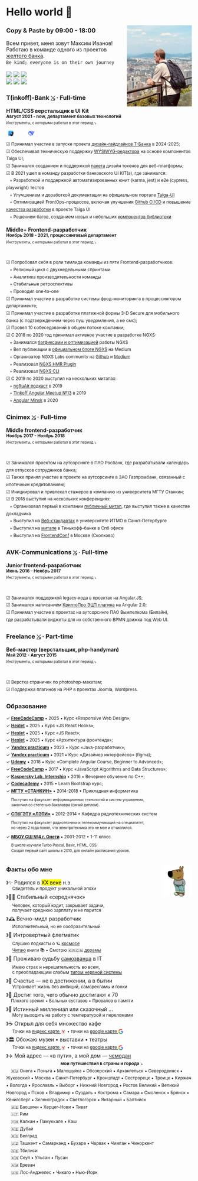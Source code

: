 # Hello world 👋

<img src="https://raw.githubusercontent.com/splincode/splincode/main/assets/south-korea4.jpg" width="35%" align="right">

### Copy & Paste by 09:00 - 18:00

Всем привет, меня зовут Максим Иванов! <br> Работаю в команде одного из проектов
<a href="https://en.wikipedia.org/wiki/T-Bank" target="_blank">желтого банка</a>. 
<br />
<code>Be kind; everyone is on their own journey</code>
<br /><br />
<a target="_blank" href="https://github.com/splincode/articles"><img src="https://img.shields.io/badge/%D0%9F%D1%83%D0%B1%D0%BB%D0%B8%D0%BA%D0%B0%D1%86%D0%B8%D0%B8-114-yellowgreen" /></a>
<a target="_blank" href="https://github.com/splincode/books"><img src="https://img.shields.io/badge/%D0%9F%D1%80%D0%BE%D1%87%D0%B8%D1%82%D0%B0%D0%BD%D0%BD%D1%8B%D0%B5_%D0%BA%D0%BD%D0%B8%D0%B3%D0%B8-45-yellow" /></a>
<a target="_blank" href="https://github.com/splincode/meetups"><img src="https://img.shields.io/badge/%D0%92%D1%8B%D1%81%D1%82%D1%83%D0%BF%D0%BB%D0%B5%D0%BD%D0%B8%D1%8F_%D0%BD%D0%B0_%D0%BC%D0%B8%D1%82%D0%B0%D0%BF%D0%B0%D1%85-14-blue" /></a>
<br />
<a target="_blank" href="https://github.com/splincode/study"><img src="https://img.shields.io/badge/%D0%98%D0%B7%D1%83%D1%87%D0%B5%D0%BD%D0%BD%D1%8B%D0%B5_%D0%BC%D0%B0%D1%82%D0%B5%D1%80%D0%B8%D0%B0%D0%BB%D1%8B-%F0%9F%8C%8E-orange" /></a>
<a target="_blank" href="https://github.com/splincode/codework"><img src="https://img.shields.io/badge/%D0%94%D0%BE%D0%BC%D0%B0%D1%88%D0%BD%D0%B8%D0%B5_%D0%B7%D0%B0%D0%B4%D0%B0%D1%87%D0%BA%D0%B8-%E2%9A%A1-red" /></a>
<a target="_blank" href="https://github.com/splincode/films"><img src="https://img.shields.io/badge/%D0%9F%D0%BE%D0%B4%D0%B1%D0%BE%D1%80%D0%BA%D0%B0_%D0%BA%D0%B8%D0%BD%D0%BE-%F0%9F%8D%BF-violet" /></a>

### T(inkoff)-Bank <a href="https://www.tbank.ru/" target="_blank"><code>⤯</code></a> · Full-time

**HTML/CSS верстальщик в UI Kit** <br> 
<sup><b>Август 2021 - now, департамент базовых технологий</b></sup> <br>
<sup><sup>Инструменты, с которыми работал в этот период ⤵</sup></sup><br>
<code><img alt="" height="17px" src="https://cdn.svgporn.com/logos/github-icon.svg" align="center" /></code>
<code><img alt="" height="17px" src="https://raw.githubusercontent.com/splincode/splincode/refs/heads/main/assets/ios.png" align="center" /></code>
<code><img alt="" height="17px" src="https://cdn.svgporn.com/logos/figma.svg" align="center" /></code>
<code><img alt="" height="17px" src="https://cdn.svgporn.com/logos/renovatebot.svg" align="center" /></code>
<code><img alt="" height="17px" src="https://cdn.svgporn.com/logos/nx.svg" align="center" /></code>
<code><img alt="" height="17px" src="https://cdn.svgporn.com/logos/angular-icon.svg" align="center" /></code>
<code><img alt="" height="17px" src="https://cdn.svgporn.com/logos/less.svg" align="center" /></code>
<code><img alt="" height="17px" src="https://cdn.svgporn.com/logos/playwright.svg" align="center" /></code>
<code><img alt="" height="17px" src="https://cdn.svgporn.com/logos/docusaurus.svg" align="center" /></code>
<code><img alt="" height="17px" src="https://cdn.svgporn.com/logos/vitejs.svg" align="center" /></code>
<code><img alt="" height="17px" src="https://cdn.svgporn.com/logos/react.svg" align="center" /></code>
<code><img alt="" height="17px" src="https://raw.githubusercontent.com/splincode/splincode/refs/heads/main/assets/deepseek-color.png" align="center" /></code>

<sup>☑ Принимал участие в запуске проекта [дизайн-гайдлайнов Т-Банка](https://design.tbank.ru/) в 2024-2025;</sup><br>
<sup>☑ Обеспечивал техническую поддержку [WYSIWYG-редактора](https://github.com/taiga-family/editor) на основе компонентов Taiga UI;</sup><br>
<sup>☑ Занимался созданием и поддержкой [пакета](https://www.npmjs.com/package/@taiga-ui/design-tokens?activeTab=code) дизайн токенов для веб-платформы;</sup><br>
<sup>☑ В 2021 ушел в команду разработки банковского UI KIT(а), где занимался:</sup><br>
<sup>&nbsp;&nbsp;&nbsp;◦ Разработкой и поддержкой автоматизированных юнит (karma, jest) и e2e (cypress, playwright) тестов</sup><br>
<sup>&nbsp;&nbsp;&nbsp;◦ Улучшением и доработкой документации на официальном портале [Taiga-UI](https://taiga-ui.dev/)</sup><br>
<sup>&nbsp;&nbsp;&nbsp;◦ Оптимизацией FrontOps-процессов, включая улучшения [Github CI/CD](https://github.com/taiga-family/ci) и повышение [качества разработки](https://github.com/taiga-family/toolkit) в проекте Taiga UI</sup><br>
<sup>&nbsp;&nbsp;&nbsp;◦ Решением багов, созданием новых и небольших [компонентов библиотеки](https://github.com/taiga-family/taiga-ui/issues?q=assignee%3Asplincode)</sup>

**Middle+ Frontend-разработчик** <br> 
<sup><b>Ноябрь 2018 - 2021, процессинговый департамент</b></sup> <br>
<sup><sup>Инструменты, с которыми работал в этот период ⤵</sup></sup><br>
<code><img alt="" height="17px" src="https://cdn.svgporn.com/logos/gitlab-icon.svg" align="center" /></code>
<code><img alt="" height="17px" src="https://cdn.svgporn.com/logos/insomnia.svg" align="center" /></code>
<code><img alt="" height="17px" src="https://cdn.svgporn.com/logos/docker-icon.svg" align="center" /></code>
<code><img alt="" height="17px" src="https://v6.angular.io/assets/images/logos/angular/shield-large.svg" align="center" /></code>
<code><img alt="" height="17px" src="https://cdn.svgporn.com/logos/sass.svg" align="center" /></code>
<code><img alt="" height="17px" src="https://miro.medium.com/v2/resize:fit:1200/1*3fvaU00o2cIET9xckNkIWw.png" align="center" /></code>
<code><img alt="" height="17px" src="https://v9.material.angular.io/assets/img/angular-material-logo.svg" align="center" /></code>
<code><img alt="" height="17px" src="https://cdn.svgporn.com/logos/lerna.svg" align="center" /></code>
<code><img alt="" height="17px" src="https://user-images.githubusercontent.com/1283734/83267345-6c14e180-a207-11ea-95fb-eebcf1b1c3b3.png" align="center" /></code>
<code><img alt="" height="17px" src="https://cdn.svgporn.com/logos/jest.svg" align="center" /></code>
<code><img alt="" height="17px" src="https://cdn.svgporn.com/logos/cypress-icon.svg" align="center" /></code>

<sup>☑ Попробовал себя в роли тимлида команды из пяти Frontend-разработчиков:</sup><br>
<sup>&nbsp;&nbsp;&nbsp;◦ Релизный цикл с двухнедельными спринтами</sup><br>
<sup>&nbsp;&nbsp;&nbsp;◦ Аналитика производительности команды</sup><br>
<sup>&nbsp;&nbsp;&nbsp;◦ Стабильные ретроспективы</sup><br>
<sup>&nbsp;&nbsp;&nbsp;◦ Проводил one-to-one</sup><br>
<sup>☑ Принимал участие в разработке системы фрод-мониторинга в процессинговом
департаменте;</sup><br>
<sup>☑ Принимал участие в разработке платежной формы 3-D Secure для мобильного банка (с подтверждением через пуш уведомления, а не смс);</sup> <br> <sup>☑ Провел 10 собеседований в общем потоке компании;</sup><br>
<sup>☑ С 2018 по 2020
год принимал активное участие в разработке NGXS:</sup><br>
<sup>&nbsp;&nbsp;&nbsp;◦ Занимался [багфиксами и оптимизацией](https://github.com/ngxs/store/pulls?q=is%3Apr+is%3Aclosed+author%3Asplincode) работы NGXS</sup><br>
<sup>&nbsp;&nbsp;&nbsp;◦ Вел публикации в [официальном блоге NGXS](https://medium.com/ngxs) на Medium</sup><br>
<sup>&nbsp;&nbsp;&nbsp;◦ Организатор NGXS Labs community на [Github](https://github.com/ngxs-labs) и [Medium](https://medium.com/ngxs-stories)</sup><br>
<sup>&nbsp;&nbsp;&nbsp;◦ Реализовал [NGXS HMR Plugin](https://github.com/ngxs/store/tree/master/packages/hmr-plugin)</sup><br>
<sup>&nbsp;&nbsp;&nbsp;◦ Реализовал [NGXS CLI](https://www.ngxs.io/plugins/cli)</sup><br>
<sup>☑ С 2019 по 2020 выступил на нескольких митапах:</sup><br>
<sup>&nbsp;&nbsp;&nbsp;◦ [ngRuAir подкаст](https://m.youtube.com/watch?v=0OT8O4gj6ak) в 2019</sup><br>
<sup>&nbsp;&nbsp;&nbsp;◦ [Tinkoff Angular Meetup №13](https://meetup.tbank.ru/event/angular-meetup-13/) в 2019</sup><br>
<sup>&nbsp;&nbsp;&nbsp;◦ [Angular Minsk](https://www.youtube.com/watch?v=BtVHm0FJIRA&ab_channel=AngularMinsk) в 2020</sup>

### Cinimex <a href="https://cinimex.ru/" target="_blank"><code>⤯</code></a> · Full-time

**Middle frontend-разработчик** <br>
<sup><b>Ноябрь 2017 - Ноябрь 2018</b></sup> <br>
<sup><sup>Инструменты, с которыми работал в этот период ⤵</sup></sup><br>
<code><img alt="" height="17px" src="https://cdn.svgporn.com/logos/jenkins.svg" align="center" /></code>
<code><img alt="" height="17px" src="https://cdn.svgporn.com/logos/bitbucket.svg" align="center" /></code>
<code><img alt="" height="17px" src="https://cdn.svgporn.com/logos/jira.svg" align="center" /></code>
<code><img alt="" height="17px" src="https://cdn.svgporn.com/logos/confluence.svg" align="center" /></code>
<code><img alt="" height="17px" src="https://cdn.svgporn.com/logos/postman-icon.svg" align="center" /></code>
<code><img alt="" height="17px" src="https://cdn.svglogos.dev/logos/nightwatch.svg" align="center" /></code>
<code><img alt="" height="17px" src="https://cdn.svgporn.com/logos/typescript-icon.svg" align="center" /></code>
<code><img alt="" height="17px" src="https://cdn.svgporn.com/logos/docker-icon.svg" align="center" /></code>
<code><img alt="" height="17px" src="https://i0.wp.com/www.primefaces.org/wp-content/uploads/2018/05/primeng-logo.png?fit=300%2C300&ssl=1" align="center" /></code>
<code><img alt="" height="17px" src="https://v6.angular.io/assets/images/logos/angular/shield-large.svg" align="center" /></code>
<code><img alt="" height="17px" src="https://cdn.svgporn.com/logos/reactivex.svg" align="center" /></code>
<code><img alt="" height="17px" src="https://cdn.svgporn.com/logos/webpack.svg" align="center" /></code>
<code><img alt="" height="17px" src="https://cdn.svgporn.com/logos/stylus.svg" align="center" /></code>
<code><img alt="" height="17px" src="https://cdn.svgporn.com/logos/materializecss.svg" align="center" /></code>
<code><img alt="" height="17px" src="https://cdn.svgporn.com/logos/karma.svg" align="center" /></code>
<code><img alt="" height="17px" src="https://cdn.svgporn.com/logos/protractor.svg" align="center" /></code>

<sup>☑ Занимался проектом на аутсорсинге в ПАО Росбанк, где разрабатывали календарь для отпусков сотрудников банка;</sup><br>
<sup>☑ Также принял участие в проекте на аутсорсинге в
ЗАО Газпромбанк, связанный с ипотечным кредитованием;</sup><br>
<sup>☑ Инициировал и привлекал стажеров в компанию из университета
МГТУ Станкин;</sup><br>
<sup>☑ В 2018 выступил на нескольких конференциях:</sup><br>
<sup>&nbsp;&nbsp;&nbsp;◦ Организовал первый в компании
[публичный митап](https://www.youtube.com/watch?v=daP3OAjb1Hc&ab_channel=Cinimex), где выступил также в качестве
докладчика</sup><br>
<sup>&nbsp;&nbsp;&nbsp;◦ Выступил на
[Веб-стандартах](https://www.youtube.com/watch?v=sxN5hmb2hdU&ab_channel=%D0%92%D0%B5%D0%B1-%D1%81%D1%82%D0%B0%D0%BD%D0%B4%D0%B0%D1%80%D1%82%D1%8B)
в университете ИТМО в Санкт-Петербурге</sup><br>
<sup>&nbsp;&nbsp;&nbsp;◦ Выступил на
[митапе](https://www.youtube.com/watch?v=2cV4i-g6Oxc&ab_channel=Angular-%D0%BC%D0%B8%D1%82%D0%B0%D0%BF%D1%8B%D0%B8%D1%81%D0%BE%D0%B1%D1%8B%D1%82%D0%B8%D1%8F)
в Тинькофф-банке в Спб офисе</sup><br>
<sup>&nbsp;&nbsp;&nbsp;◦ Выступил на
[FrontendConf](https://www.youtube.com/watch?v=7646rW8qdcQ&ab_channel=FrontendChannel) в Москве
(Сколково)</sup>


### AVK-Communications <a href="http://www.atlant-inform.ru/" target="_blank"><code>⤯</code></a> · Full-time

**Junior frontend-разработчик** <br> 
<sup><b>Июнь 2016 - Ноябрь 2017</b></sup> <br>
<sup><sup>Инструменты, с которыми работал в этот период ⤵</sup></sup><br>
<code><img alt="" height="17px" src="https://cdn.svgporn.com/logos/webstorm.svg" align="center" /></code>
<code><img alt="" height="17px" src="https://cdn.svgporn.com/logos/teamcity.svg" align="center" /></code>
<code><img alt="" height="17px" src="https://cdn.worldvectorlogo.com/logos/upsource-icon.svg" align="center" /></code>
<code><img alt="" height="17px" src="https://cdn.svgporn.com/logos/youtrack.svg" align="center" /></code>
<code><img alt="" height="17px" src="https://cdn.svgporn.com/logos/javascript.svg" align="center" /></code>
<code><img alt="" height="17px" src="https://angularjs.org/img/ng-logo.png" align="center" /></code>
<code><img alt="" height="17px" src="https://cdn.svgporn.com/logos/bash-icon.svg" align="center" /></code>

<sup>☑ Занимался поддержкой legacy-кода в проектах на Angular.JS;</sup><br>
<sup>☑ Занимался написанием [КриптоПро ЭЦП плагина](https://github.com/splincode/cryptopro-browser-plugin) на Angular 2.0;</sup><br>
<sup>☑ Принимал участие в проектах на аутсорсинге ПАО Вымпелкома
(Билайн), <br>где разрабатывали виджеты для их собственного BPMN движка под Web UI.</sup>

### Freelance <a href="https://freelance.ru/" target="_blank"><code>⤯</code></a> · Part-time

**Веб-мастер (верстальщик, php-handyman)** <br> 
<sup><b>Май 2012 - Август 2015</b></sup> <br>
<sup><sup>Инструменты, с которыми работал в этот период ⤵</sup></sup><br>
<code><img alt="" height="17px" src="https://cdn.svgporn.com/logos/adobe-dreamweaver.svg" align="center" /></code>
<code><img alt="" height="17px" src="https://cdn.svgporn.com/logos/sublimetext-icon.svg" align="center" /></code>
<code><img alt="" height="17px" src="https://cdn.svgporn.com/logos/adobe-photoshop.svg" align="center" /></code>
<code><img alt="" height="17px" src="https://cdn.svgporn.com/logos/html-5.svg" align="center" /></code>
<code><img alt="" height="17px" src="https://cdn.svgporn.com/logos/css-3.svg" align="center" /></code>
<code><img alt="" height="17px" src="https://cdn.svgporn.com/logos/javascript.svg" align="center" /></code>
<code><img alt="" height="17px" src="https://cdn.svgporn.com/logos/jquery.svg" align="center" /></code>
<code><img alt="" height="17px" src="https://upload.wikimedia.org/wikipedia/commons/0/01/FileZilla_logo.svg" align="center" /></code>
<code><img alt="" height="17px" src="https://cdn.svgporn.com/logos/php.svg" align="center" /></code>
<code><img alt="" height="17px" src="https://cdn.svgporn.com/logos/mysql.svg" align="center" /></code>
<code><img alt="" height="17px" src="https://cdn.svgporn.com/logos/joomla.svg" align="center" /></code>
<code><img alt="" height="17px" src="https://upload.wikimedia.org/wikipedia/commons/7/75/Druplicon.vector.svg" align="center" /></code>
<code><img alt="" height="17px" src="https://cdn.svgporn.com/logos/wordpress.svg" align="center" /></code>
<code><img alt="" height="17px" src="https://cdn.svgporn.com/logos/pug.svg" align="center" /></code>

<sup>☑ Верстка страничек по photoshop-макетам;</sup> <br> <sup>☑ Поддержка плагинов на PHP в проектах Joomla,
Wordpress.</sup> <br>

### Образование

<sup>✓ <b>[FreeCodeCamp](https://www.freecodecamp.org/learn/responsive-web-design/)</b> • 2025 • Курс «Responsive Web Design»;</sup><br>
<sup>✓ <b>[Hexlet](https://ru.hexlet.io/courses/js-react-hooks)</b> • 2025 • Курс «JS React Hooks»;</sup><br>
<sup>✓ <b>[Hexlet](https://ru.hexlet.io/courses/js-react)</b> • 2025 • Курс «JS React»;</sup><br>
<sup>✓ <b>[Hexlet](https://ru.hexlet.io/courses/js-frontend-architecture)</b> • 2025 • Курс «Архитектура фронтенда»;</sup><br>
<sup>✓ <b>[Yandex practicum](https://practicum.yandex.ru/profile/java-developer/)</b> • 2023 • Курс «Java-разработчик»;</sup><br>
<sup>✓ <b>[Yandex practicum](https://practicum.yandex.ru/interface-designer/)</b> • 2021 • Курс «Дизайнер интерфейсов» (figma);</sup><br>
<sup>✓ <b>[Udemy](https://www.udemy.com/course/the-complete-angular-master-class/)</b> • 2018 • Курс «Complete Angular Course, Beginner to Advanced»;</sup><br>
<sup>✓ <b>[FreeCodeCamp](https://www.freecodecamp.org/learn/javascript-algorithms-and-data-structures/)</b> • 2017 • Курс «JavaScript Algorithms and Data Structures»;</sup><br>
<sup>✓ <b>[Kaspersky Lab, Internship](https://www.kaspersky.com/)</b> • 2016 • Вечернее обучение по C++;</sup><br>
<sup>✓ <b>[Codecademy](https://www.codecademy.com/learn/learn-bootstrap)</b> • 2015 • Learn Bootstrap курс;</sup><br>
<sup>✓ <b>[МГТУ «СТАНКИН»](https://stankin.ru/)</b> • 2014-2018 • Прикладная информатика<br> 
<sub>&nbsp;&nbsp;&nbsp;&nbsp;&nbsp;Поступил на факультет информационных технологий и систем
управления, </sub><br>
<sup>&nbsp;&nbsp;&nbsp;&nbsp;&nbsp;закончил со степенью бакалавра (синий диплом).</sup><br>
</sup>
<sup>✓ <b>[СПбГЭТУ «ЛЭТИ»](https://etu.ru/)</b> • 2012-2014 • Кафедра радиотехнических систем<br>
<sub>&nbsp;&nbsp;&nbsp;&nbsp;&nbsp;Поступил на факультет радиотехники и телекоммуникаций на специалитет, </sub><br>
<sup>&nbsp;&nbsp;&nbsp;&nbsp;&nbsp;но через 2 года понял, что электротехника это не мое и
отчислился.</sup><br>
</sup>
<sup>✓ <b>[МБОУ СШ №4 г. Онеги](https://yandex.ru/maps/org/srednyaya_shkola_4_imeni_dvazhdy_geroya_sovetskogo_soyuza_aleksandra_osipovicha_shabalina/1055849916/?ll=38.123427%2C63.907323&z=14.79)</b> • 2001-2012 • 1-11 класс<br>
<sub>&nbsp;&nbsp;&nbsp;&nbsp;&nbsp;В школе изучали Turbo Pascal, Basic, HTML, CSS;</sub><br>
<sup>&nbsp;&nbsp;&nbsp;&nbsp;&nbsp;Создал первый сайт школы в 2010, для онлайн расписания уроков.</sup><br>
</sup>

### <img src="https://raw.githubusercontent.com/splincode/splincode/main/assets/guy.png" height="84px" align="right"> Факты обо мне

》✨ Родился в <mark>XX веке</mark> н.э.<br>
<sup>&nbsp;&nbsp;&nbsp;&nbsp;&nbsp;Свидетель и продукт уникальной эпохи</sup><br>
》👨‍💻 Стабильный «середнячок»<br>
<sub>&nbsp;&nbsp;&nbsp;&nbsp;&nbsp;Человек, который кодит, закрывает задачи, </sub><br>
<sup>&nbsp;&nbsp;&nbsp;&nbsp;&nbsp;получает среднюю зарплату и не парится</sup><br>
》🕰️ Вечно-мидл разработчик<br>
<sup>&nbsp;&nbsp;&nbsp;&nbsp;&nbsp;Исполнительный, но не сообразительный</sup><br>
》🌈 Интровертный флегматик<br>
<sub>&nbsp;&nbsp;&nbsp;&nbsp;&nbsp;Слушаю подкасты о 🪐 [космосе](https://github.com/splincode/study?tab=readme-ov-file#-%D0%BD%D0%B0%D1%83%D0%BA%D0%B0-%D0%B0%D1%81%D1%82%D1%80%D0%BE%D0%BD%D0%BE%D0%BC%D0%B8%D1%8F-%D1%84%D0%B8%D0%B7%D0%B8%D0%BA%D0%B0-%D0%B5%D1%81%D1%82%D0%B5%D1%81%D1%82%D0%B2%D0%BE%D0%B7%D0%BD%D0%B0%D0%BD%D0%B8%D0%B5)</sub><br>
<sup>&nbsp;&nbsp;&nbsp;&nbsp;&nbsp;[Читаю](https://github.com/splincode/books) книги 📚 • Смотрю 🇰🇷🇨🇳 [дорамы](https://github.com/splincode/films?tab=readme-ov-file#-%D1%8E%D0%B6%D0%BD%D0%B0%D1%8F-%D0%BA%D0%BE%D1%80%D0%B5%D1%8F)</sup><br>
》🙈 Проживаю судьбу [самозванца](https://ru.wikipedia.org/wiki/%D0%A1%D0%B8%D0%BD%D0%B4%D1%80%D0%BE%D0%BC_%D1%81%D0%B0%D0%BC%D0%BE%D0%B7%D0%B2%D0%B0%D0%BD%D1%86%D0%B0) в IT<br>
<sub>&nbsp;&nbsp;&nbsp;&nbsp;&nbsp;Имею страх и нерешительность во всем, </sub><br>
<sup>&nbsp;&nbsp;&nbsp;&nbsp;&nbsp;с преобладающим слабым [типом нервной системы](https://ru.wikipedia.org/wiki/%D0%A2%D0%B8%D0%BF%D1%8B_%D0%B2%D1%8B%D1%81%D1%88%D0%B5%D0%B9_%D0%BD%D0%B5%D1%80%D0%B2%D0%BD%D0%BE%D0%B9_%D0%B4%D0%B5%D1%8F%D1%82%D0%B5%D0%BB%D1%8C%D0%BD%D0%BE%D1%81%D1%82%D0%B8)</sup><br>
》🌿 Счастье — не в достижении, а в бытии<br> 
<sup>&nbsp;&nbsp;&nbsp;&nbsp;&nbsp;Устраивает жизнь без амбиций, саморекламы и гонки</sup> <br>
》🤩 Достиг того, чего обычно достигают к 70<br>
<sup>&nbsp;&nbsp;&nbsp;&nbsp;Плохого зрения • Больных суставов • Провалов в памяти</sup> <br>
》🤡 Истинный миллениал или сказочный ...<br>
<sup>&nbsp;&nbsp;&nbsp;&nbsp;&nbsp;Могу выходить на работу с температурой и переломами</sup><br>
》☕ Открыл для себя множество кафе<br><sup>&nbsp;&nbsp;&nbsp;&nbsp;
Точки на [яндекс карте <img align="center" src="https://raw.githubusercontent.com/splincode/splincode/main/assets/ya.png" height="14px">](https://yandex.ru/maps?bookmarks%5BpublicId%5D=kMjF2Ndn&utm_source=share&utm_campaign=bookmarks) • точки на [google карте <img align="center" src="https://raw.githubusercontent.com/splincode/splincode/main/assets/go.webp" height="14px">](https://maps.app.goo.gl/YLevUwyUPDKV3n5aA) 
</sup><br>
》🏛️ Обожаю музеи • выставки • театры<br><sup>&nbsp;&nbsp;&nbsp;&nbsp;
Точки на [яндекс карте <img align="center" src="https://raw.githubusercontent.com/splincode/splincode/main/assets/ya.png" height="14px">](https://yandex.ru/maps/?bookmarks%5BpublicId%5D=NQTkY8-_&ll=34.998999%2C52.614783&mode=bookmarks&utm_campaign=bookmarks&utm_source=share&z=4) • точки на [google карте <img align="center" src="https://raw.githubusercontent.com/splincode/splincode/main/assets/go.webp" height="14px">](https://maps.app.goo.gl/HRTm7DY4beqcF54k8) 
</sup><br>
》✈️ Мой адрес — «в пути», а мой дом — [чемодан](https://yandex.ru/maps?bookmarks%5BpublicId%5D=56Umi3nZ&utm_source=share&utm_campaign=bookmarks)<br>
<sup>&nbsp;&nbsp;&nbsp;&nbsp;&nbsp;&nbsp;&nbsp;&nbsp;&nbsp;&nbsp;&nbsp;&nbsp;&nbsp;&nbsp;&nbsp;&nbsp;&nbsp;&nbsp;&nbsp;&nbsp;&nbsp;&nbsp;&nbsp;&nbsp;&nbsp;&nbsp;&nbsp;&nbsp;&nbsp;&nbsp;&nbsp;&nbsp;&nbsp;&nbsp;&nbsp;&nbsp;&nbsp;&nbsp;&nbsp;&nbsp;&nbsp;&nbsp;&nbsp;&nbsp;&nbsp;<strong>мои путешествия в страны и города</strong> ⤵</sup> <br>
<sup>&nbsp;&nbsp;&nbsp;&nbsp;🇷🇺 Онега • Поньга • Малошуйка • Обозерский • Архангельск • Северодвинск • Жуковский • Москва • Санкт-Петербург • Кронштадт • Сестрорецк • Троицк • Киржач • Вологда • Ярославль • Выборг • Нижний Новгород • Ростов Великий • Великий Новгород • Псков • Владимир • Суздаль • Кострома • Самара • Смоленск • Брянск • Кёнигсберг • Зеленоградск • Светлогорск • Янтарный • Балтийск</sup> <br>
<sup>&nbsp;&nbsp;&nbsp;&nbsp;🇲🇪 Баошичи • Херцег-Нови • Тиват</sup> <br>
<sup>&nbsp;&nbsp;&nbsp;&nbsp;🇮🇹 Рим</sup> <br>
<sup>&nbsp;&nbsp;&nbsp;&nbsp;🇹🇷 Калкан • Памуккале • Каш</sup> <br>
<sup>&nbsp;&nbsp;&nbsp;&nbsp;🇦🇪 Дубай</sup> <br>
<sup>&nbsp;&nbsp;&nbsp;&nbsp;🇷🇸 Белград</sup> <br>
<sup>&nbsp;&nbsp;&nbsp;&nbsp;🇺🇿 Ташкент • Самарканд • Бухара • Чарвак • Чимган • Чиноркент</sup> <br>
<sup>&nbsp;&nbsp;&nbsp;&nbsp;🇬🇪 Тбилиси</sup> <br>
<sup>&nbsp;&nbsp;&nbsp;&nbsp;🇰🇷 Сеул • Ульсан • Пусан</sup> <br>
<sup>&nbsp;&nbsp;&nbsp;&nbsp;🇦🇲 Ереван</sup> <br>
<sup>&nbsp;&nbsp;&nbsp;&nbsp;🇺🇸 Лос-Анджелес • Чикаго • Нью-Йорк</sup> <br>
